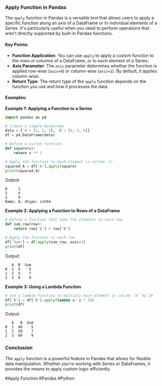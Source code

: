 ### Apply Function in Pandas

The `apply` function in Pandas is a versatile tool that allows users to apply a specific function along an axis of a DataFrame or to individual elements of a Series. It's particularly useful when you need to perform operations that aren't directly supported by built-in Pandas functions.

#### Key Points:

- **Function Application**: You can use `apply` to apply a custom function to the rows or columns of a DataFrame, or to each element of a Series.
- **Axis Parameter**: The `axis` parameter determines whether the function is applied row-wise (`axis=0`) or column-wise (`axis=1`). By default, it applies column-wise.
- **Return Type**: The return type of the `apply` function depends on the function you use and how it processes the data.

#### Examples:

**Example 1: Applying a Function to a Series**

```python
import pandas as pd

# Create a simple DataFrame
data = {'A': [1, 2, 3], 'B': [4, 5, 6]}
df = pd.DataFrame(data)

# Define a custom function
def square(x):
    return x ** 2

# Apply the function to each element in column 'A'
squared_A = df['A'].apply(square)
print(squared_A)
```

Output:
```
0     1
1     4
2     9
Name: A, dtype: int64
```

**Example 2: Applying a Function to Rows of a DataFrame**

```python
# Define a function that sums the elements in each row
def sum_row(row):
    return row['A'] + row['B']

# Apply the function to each row
df['Sum'] = df.apply(sum_row, axis=1)
print(df)
```

Output:
```
   A  B  Sum
0  1  4    5
1  2  5    7
2  3  6    9
```

**Example 3: Using a Lambda Function**

```python
# Use a lambda function to multiply each element in column 'B' by 10
df['B'] = df['B'].apply(lambda x: x * 10)
print(df)
```

Output:
```
   A   B  Sum
0  1  40    5
1  2  50    7
2  3  60    9
```

### Conclusion

The `apply` function is a powerful feature in Pandas that allows for flexible data manipulation. Whether you're working with Series or DataFrames, it provides the means to apply custom logic efficiently.

#Apply Function #Pandas #Python